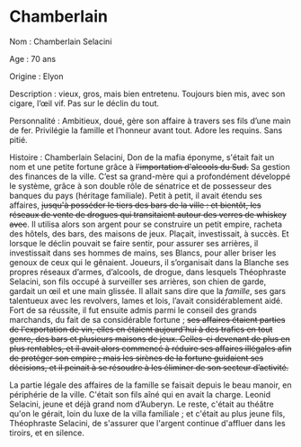 # Chamberlain

Nom :  Chamberlain Selacini

Age : 70 ans

Origine : Elyon

Description : vieux, gros, mais bien entretenu. Toujours bien mis, avec son cigare, l’œil vif. Pas sur le déclin du tout.

Personnalité : Ambitieux, doué, gère son affaire à travers ses fils d’une main de fer. Privilégie la famille et l’honneur avant tout. Adore les requins. Sans pitié.

Histoire : Chamberlain Selacini, Don de la mafia éponyme, s'était fait un nom et une petite fortune grâce à ~~l'importation d'alcools du Sud.~~ Sa gestion des finances de la ville. C’est sa grand-mère qui a profondément développé le système, grâce à son double rôle de sénatrice et de possesseur des banques du pays (héritage familiale). Petit à petit, il avait étendu ses affaires, ~~jusqu'à posséder le tiers des bars de la ville : et bientôt, les réseaux de vente de drogues qui transitaient autour des verres de whiskey avec~~. Il utilisa alors son argent pour se construire un petit empire, racheta des hôtels, des bars, des maisons de jeux. Plaçait, investissait, à succès. Et lorsque le déclin pouvait se faire sentir, pour assurer ses arrières, il investissait dans ses hommes de mains, ses Blancs, pour aller briser les genoux de ceux qui le gênaient. Joueurs, il s’organisait dans la Blanche ses propres réseaux d’armes, d’alcools, de drogue, dans lesquels Théophraste Selacini, son fils occupé à surveiller ses arrières, son chien de garde, gardait un œil et une main glissée. Il allait sans dire que la _famille_, ses gars talentueux avec les revolvers, lames et lois, l’avait considérablement aidé. Fort de sa réussite, il fut ensuite admis parmi le conseil des grands marchands, du fait de sa considérable fortune ; ~~ses affaires étaient parties de l'exportation de vin, elles en étaient aujourd'hui à des trafics en tout genre, des bars et plusieurs maisons de jeux. Celles-ci devenant de plus en plus rentables, et il avait alors commencé à réduire ses affaires illégales afin de protéger son empire ; mais les sirènes de la fortune guidaient ses décisions, et il peinait à se résoudre à les éliminer de son secteur d’activité.~~

La partie légale des affaires de la famille se faisait depuis le beau manoir, en périphérie de la ville. C'était son fils aîné qui en avait la charge. Leonid Selacini, jeune et déjà grand nom d’Auberyn. Le reste, c'était au théâtre qu'on le gérait, loin du luxe de la villa familiale ; et c'était au plus jeune fils, Théophraste Selacini, de s'assurer que l'argent continue d'affluer dans les tiroirs, et en silence.
